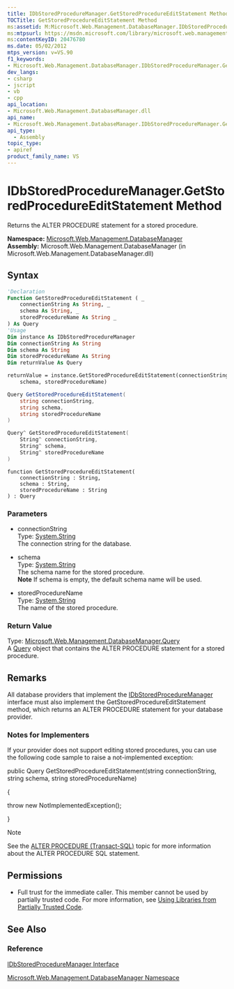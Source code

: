 ```yaml
---
title: IDbStoredProcedureManager.GetStoredProcedureEditStatement Method  (Microsoft.Web.Management.DatabaseManager)
TOCTitle: GetStoredProcedureEditStatement Method
ms:assetid: M:Microsoft.Web.Management.DatabaseManager.IDbStoredProcedureManager.GetStoredProcedureEditStatement(System.String,System.String,System.String)
ms:mtpsurl: https://msdn.microsoft.com/library/microsoft.web.management.databasemanager.idbstoredproceduremanager.getstoredprocedureeditstatement(v=VS.90)
ms:contentKeyID: 20476780
ms.date: 05/02/2012
mtps_version: v=VS.90
f1_keywords:
- Microsoft.Web.Management.DatabaseManager.IDbStoredProcedureManager.GetStoredProcedureEditStatement
dev_langs:
- csharp
- jscript
- vb
- cpp
api_location:
- Microsoft.Web.Management.DatabaseManager.dll
api_name:
- Microsoft.Web.Management.DatabaseManager.IDbStoredProcedureManager.GetStoredProcedureEditStatement
api_type:
  - Assembly
topic_type:
- apiref
product_family_name: VS
---
```


# IDbStoredProcedureManager.GetStoredProcedureEditStatement Method

Returns the ALTER PROCEDURE statement for a stored procedure.

**Namespace:**  [Microsoft.Web.Management.DatabaseManager](microsoft-web-management-databasemanager-namespace.md)  
**Assembly:**  Microsoft.Web.Management.DatabaseManager (in Microsoft.Web.Management.DatabaseManager.dll)

## Syntax

```vb
'Declaration
Function GetStoredProcedureEditStatement ( _
    connectionString As String, _
    schema As String, _
    storedProcedureName As String _
) As Query
'Usage
Dim instance As IDbStoredProcedureManager
Dim connectionString As String
Dim schema As String
Dim storedProcedureName As String
Dim returnValue As Query

returnValue = instance.GetStoredProcedureEditStatement(connectionString, _
    schema, storedProcedureName)
```

```csharp
Query GetStoredProcedureEditStatement(
    string connectionString,
    string schema,
    string storedProcedureName
)
```

```cpp
Query^ GetStoredProcedureEditStatement(
    String^ connectionString, 
    String^ schema, 
    String^ storedProcedureName
)
```

```jscript
function GetStoredProcedureEditStatement(
    connectionString : String, 
    schema : String, 
    storedProcedureName : String
) : Query
```

### Parameters

  - connectionString  
    Type: [System.String](https://msdn.microsoft.com/library/s1wwdcbf)  
    The connection string for the database.  

<!-- end list -->

  - schema  
    Type: [System.String](https://msdn.microsoft.com/library/s1wwdcbf)  
    The schema name for the stored procedure.  
    **Note**    If schema is empty, the default schema name will be used.  

<!-- end list -->

  - storedProcedureName  
    Type: [System.String](https://msdn.microsoft.com/library/s1wwdcbf)  
    The name of the stored procedure.  

### Return Value

Type: [Microsoft.Web.Management.DatabaseManager.Query](query-class-microsoft-web-management-databasemanager.md)  
A [Query](query-class-microsoft-web-management-databasemanager.md) object that contains the ALTER PROCEDURE statement for a stored procedure.  

## Remarks

All database providers that implement the [IDbStoredProcedureManager](idbstoredproceduremanager-interface-microsoft-web-management-databasemanager.md) interface must also implement the GetStoredProcedureEditStatement method, which returns an ALTER PROCEDURE statement for your database provider.

### Notes for Implementers

If your provider does not support editing stored procedures, you can use the following code sample to raise a not-implemented exception:

public Query GetStoredProcedureEditStatement(string connectionString, string schema, string storedProcedureName)

{

   throw new NotImplementedException();

}

> [!NOTE]  
> See the [ALTER PROCEDURE (Transact-SQL)](https://msdn.microsoft.com/library/ms189762.aspx) topic for more information about the ALTER PROCEDURE SQL statement.

## Permissions

  - Full trust for the immediate caller. This member cannot be used by partially trusted code. For more information, see [Using Libraries from Partially Trusted Code](https://msdn.microsoft.com/library/8skskf63).

## See Also

### Reference

[IDbStoredProcedureManager Interface](idbstoredproceduremanager-interface-microsoft-web-management-databasemanager.md)

[Microsoft.Web.Management.DatabaseManager Namespace](microsoft-web-management-databasemanager-namespace.md)
